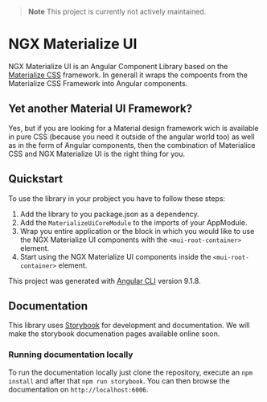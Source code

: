 > **Note**
> This project is currently not actively maintained.

# NGX Materialize UI

NGX Materialize UI is an Angular Component Library based on the [Materialize CSS](https://github.com/Dogfalo/materialize) framework. In generall it wraps the compoents from the Materialize CSS Framework into Angular components. 

## Yet another Material UI Framework?
Yes, but if you are looking for a Material design framework wich is available in pure CSS (because you need it outside of the angular world too) as well as in the form of Angular components, then the combination of Materialice CSS and NGX Materialize UI is the right thing for you.

## Quickstart
To use the library in your probject you have to follow these steps:
1. Add the library to you package.json as a dependency.
2. Add the `MaterializeUiCoreModule` to the imports of your AppModule.
3. Wrap you entire application or the block in which you would like to use the NGX Materialize UI components with the `<mui-root-container>` element.
4. Start using the NGX Materialize UI components inside the `<mui-root-container>` element.

This project was generated with [Angular CLI](https://github.com/angular/angular-cli) version 9.1.8.

## Documentation
This library uses [Storybook](https://github.com/storybookjs/storybook) for development and documentation. We will make the storybook documenation pages available online soon. 

### Running documentation locally
To run the documentation locally just clone the repository, execute an `npm install` and after that `npm run storybook`. You can then browse the documentation on `http://localhost:6006`.

